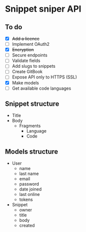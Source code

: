 # Snippet sniper API 

## To do

- [x] ~~Add a licence~~
- [ ] Implement OAuth2
- [x] ~~Encryption~~
- [ ] Secure endpoints
- [ ] Validate fields
- [ ] Add slugs to snippets
- [ ] Create GitBook
- [ ] Expose API only to HTTPS (SSL)
- [x] Make models
- [ ] Get available code languages
    
## Snippet structure

- Title
- Body
    - Fragments
        - Language
        - Code

## Models structure

- User
    - name
    - last name
    - email
    - password
    - date joined
    - last online
    - tokens
- Snippet
    - owner
    - title
    - body
    - created

